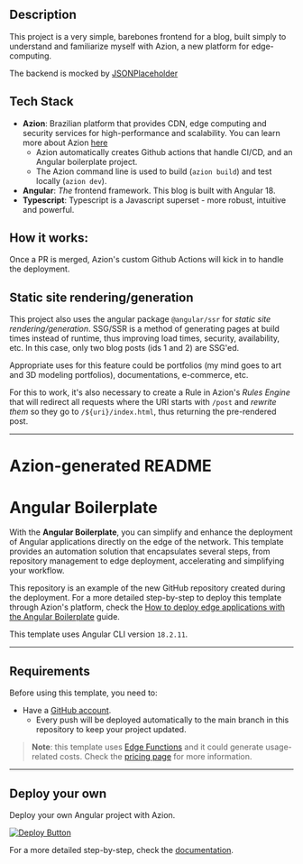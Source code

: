 ## Description

This project is a very simple, barebones frontend for a blog, built simply to understand and familiarize myself with Azion, a new platform for edge-computing.

The backend is mocked by [JSONPlaceholder](https://jsonplaceholder.typicode.com/)

## Tech Stack

- **Azion**: Brazilian platform that provides CDN, edge computing and security services for high-performance and scalability. You can learn more about Azion [here](https://www.azion.com/en/)
  - Azion automatically creates Github actions that handle CI/CD, and an Angular boilerplate project.
  - The Azion command line is used to build (`azion build`) and test locally (`azion dev`).
- **Angular**: _The_ frontend framework. This blog is built with Angular 18.
- **Typescript**: Typescript is a Javascript superset - more robust, intuitive and powerful.

## How it works:

Once a PR is merged, Azion's custom Github Actions will kick in to handle the deployment.

## Static site rendering/generation

This project also uses the angular package `@angular/ssr` for _static site rendering/generation_. SSG/SSR is a method of generating pages at build times instead of runtime, thus improving load times, security, availability, etc. In this case, only two blog posts (ids 1 and 2) are SSG'ed.

Appropriate uses for this feature could be portfolios (my mind goes to art and 3D modeling portfolios), documentations, e-commerce, etc.

For this to work, it's also necessary to create a Rule in Azion's _Rules Engine_ that will redirect all requests where the URI starts with `/post` and _rewrite them_ so they go to `/${uri}/index.html`, thus returning the pre-rendered post.

---

# Azion-generated README

# Angular Boilerplate

With the **Angular Boilerplate**, you can simplify and enhance the deployment of Angular applications directly on the edge of the network. This template provides an automation solution that encapsulates several steps, from repository management to edge deployment, accelerating and simplifying your workflow.

This repository is an example of the new GitHub repository created during the deployment. For a more detailed step-by-step to deploy this template through Azion's platform, check the [How to deploy edge applications with the Angular Boilerplate](https://www.azion.com/en/documentation/products/guides/angular-boilerplate/) guide.

This template uses Angular CLI version `18.2.11`.

---

## Requirements

Before using this template, you need to:

- Have a [GitHub account](https://github.com/signup).
  - Every push will be deployed automatically to the main branch in this repository to keep your project updated.

> **Note**: this template uses [Edge Functions](https://www.azion.com/en/documentation/products/build/edge-application/edge-functions/) and it could generate usage-related costs. Check the [pricing page](https://www.azion.com/en/pricing/) for more information.

---

## Deploy your own

Deploy your own Angular project with Azion.

[![Deploy Button](https://www.azion.com/button/)](https://console.azion.com/create/angular/angular-boilerplate "Deploy with Azion")

For a more detailed step-by-step, check the [documentation](https://www.azion.com/en/documentation/products/guides/angular-boilerplate/).
